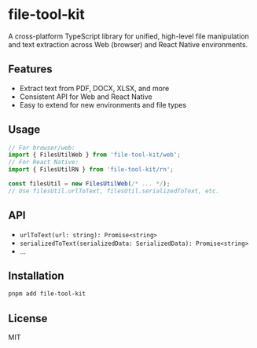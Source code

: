 # file-tool-kit

A cross-platform TypeScript library for unified, high-level file manipulation and text extraction across Web (browser) and React Native environments.

## Features
- Extract text from PDF, DOCX, XLSX, and more
- Consistent API for Web and React Native
- Easy to extend for new environments and file types

## Usage
```ts
// For browser/web:
import { FilesUtilWeb } from 'file-tool-kit/web';
// For React Native:
import { FilesUtilRN } from 'file-tool-kit/rn';

const filesUtil = new FilesUtilWeb(/* ... */);
// Use filesUtil.urlToText, filesUtil.serializedToText, etc.
```

## API
- `urlToText(url: string): Promise<string>`
- `serializedToText(serializedData: SerializedData): Promise<string>`
- ...

## Installation
```sh
pnpm add file-tool-kit
```

## License
MIT 